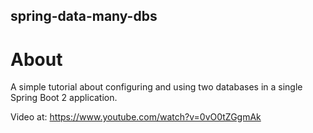 ## spring-data-many-dbs
# About
A simple tutorial about configuring and using two databases in a single Spring Boot 2 application.

Video at: https://www.youtube.com/watch?v=0vO0tZGgmAk
